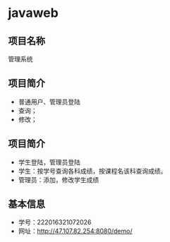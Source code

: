 # javaweb



## 项目名称
   管理系统

## 项目简介
- 普通用户、管理员登陆
- 查询；
- 修改；

## 项目简介
- 学生登陆，管理员登陆
- 学生：按学号查询各科成绩，按课程名该科查询成绩。
- 管理员：添加，修改学生成绩


## 基本信息
- 学号：222016321072026
- 网址：http://47.107.82.254:8080/demo/
